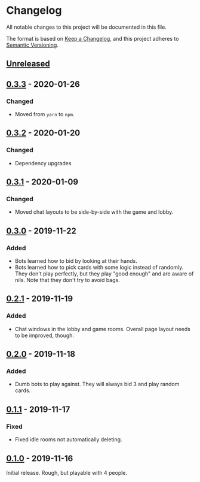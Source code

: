 # Changelog

All notable changes to this project will be documented in this file.

The format is based on [Keep a Changelog](https://keepachangelog.com/en/1.0.0/),
and this project adheres to [Semantic Versioning](https://semver.org/spec/v2.0.0.html).

## [Unreleased]

## [0.3.3] - 2020-01-26

### Changed

- Moved from `yarn` to `npm`.

## [0.3.2] - 2020-01-20

### Changed

- Dependency upgrades

## [0.3.1] - 2020-01-09

### Changed

- Moved chat layouts to be side-by-side with the game and lobby.

## [0.3.0] - 2019-11-22

### Added

- Bots learned how to bid by looking at their hands.
- Bots learned how to pick cards with some logic instead of randomly. They
  don't play perfectly, but they play "good enough" and are aware of nils.
  Note that they don't try to avoid bags.

## [0.2.1] - 2019-11-19

### Added

- Chat windows in the lobby and game rooms. Overall page layout needs to be
  improved, though.

## [0.2.0] - 2019-11-18

### Added

- Dumb bots to play against. They will always bid 3 and play random cards.

## [0.1.1] - 2019-11-17

### Fixed

- Fixed idle rooms not automatically deleting.

## [0.1.0] - 2019-11-16

Initial release. Rough, but playable with 4 people.

[unreleased]: https://github.com/mreishus/spades/compare/v0.3.3...HEAD
[0.3.3]: https://github.com/mreishus/spades/compare/v0.3.2...v0.3.3
[0.3.2]: https://github.com/mreishus/spades/compare/v0.3.1...v0.3.2
[0.3.1]: https://github.com/mreishus/spades/compare/v0.3.0...v0.3.1
[0.3.0]: https://github.com/mreishus/spades/compare/v0.2.1...v0.3.0
[0.2.1]: https://github.com/mreishus/spades/compare/v0.2.0...v0.2.1
[0.2.0]: https://github.com/mreishus/spades/compare/v0.1.1...v0.2.0
[0.1.1]: https://github.com/mreishus/spades/compare/v0.1.0...v0.1.1
[0.1.0]: https://github.com/mreishus/spades/releases/tag/v0.1.0

